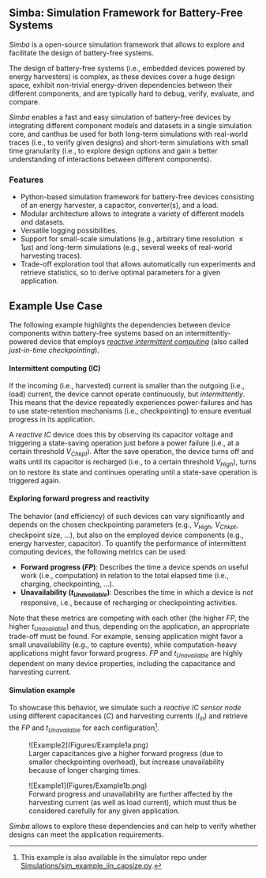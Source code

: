 
## Simba: Simulation Framework for Battery-Free Systems

*Simba* is a open-source simulation framework that allows to explore and facilitate the design of battery-free systems.

The design of battery-free systems (i.e., embedded devices powered by energy harvesters) is complex, as these devices cover a huge design space, exhibit non-trivial energy-driven dependencies between their different components, and are typically hard to debug, verify, evaluate, and compare.

*Simba* enables a fast and easy simulation of battery-free devices by integrating different component models and datasets in a single simulation core, and canthus be used for both long-term simulations with real-world traces (i.e., to verify given designs) and short-term simulations with small time granularity (i.e., to explore design options and gain a better understanding of interactions between different components). 
### Features

- Python-based simulation framework for battery-free devices consisting of an energy harvester, a capacitor, converter(s), and a load.
- Modular architecture allows to integrate a variety of different models and datasets.
- Versatile logging possibilities.
- Support for small-scale simulations (e.g., arbitrary time resolution $\leq 1\mu s$) and long-term simulations (e.g., several weeks of real-world harvesting traces).
- Trade-off exploration tool that allows automatically run experiments and retrieve statistics, so to derive optimal parameters for a given application.

## Example Use Case

The following example highlights the dependencies between device components within battery-free systems based on an intermittently-powered device that employs [*reactive intermittent computing*](https://royalsocietypublishing.org/doi/10.1098/rsta.2019.0158) (also called *just-in-time checkpointing*).
#### Intermittent computing (IC)

If the incoming (i.e., harvested) current is smaller than the outgoing (i.e., load) current, the device cannot operate continuously, but *intermittently*. This means that the device repeatedly experiences power-failures and has to use state-retention mechanisms (i.e., checkpointing) to ensure eventual progress in its application. 

A *reactive IC* device does this by observing its capacitor voltage and triggering a state-saving operation just before a power failure (i.e., at a certain threshold $V_{Chkpt}$). After the save operation, the device turns off and waits until its capacitor is recharged (i.e., to a certain threshold $V_{High}$), turns on to restore its state and continues operating until a state-save operation is triggered again.

#### Exploring forward progress and reactivity 

The behavior (and efficiency) of such devices can vary significantly and depends on the chosen checkpointing parameters (e.g., $V_{High}$, $V_{Chkpt}$, checkpoint size, ...), but also on the employed device components (e.g., energy harvester, capacitor). To quantify the performance of intermittent computing devices, the following metrics can be used:

- **Forward progress ($FP$)**: Describes the time a device spends on useful work (i.e., computation) in relation to the total elapsed time (i.e., charging, checkpointing, ...).
- **Unavailability ($t_{Unavailable}$)**: Describes the time in which a device is *not* responsive, i.e., because of recharging or checkpointing activities.

Note that these metrics are competing with each other (the higher $FP$, the higher $t_{Unavailable}$) and thus, depending on the application, an appropriate trade-off must be found. For example, sensing application might favor a small unavailability (e.g., to capture events), while computation-heavy applications might favor forward progress.
$FP$ and $t_{Unavailable}$ are highly dependent on many device properties, including the capacitance and harvesting current.
#### Simulation example

To showcase this behavior, we simulate such a *reactive IC sensor node* using different capacitances ($C$) and harvesting currents ($I_{in}$) and retrieve the $FP$ and $t_{Unavailable}$ for each configuration[^1].
[^1]: This example is also available in the simulator repo under [Simulations/sim_example_iin_capsize.py](https://github.com/simbaframework/simba/blob/master/Simulations/sim_example_iin_capsize.py).

<figure markdown>
  ![Example2](Figures/Example1a.png)
  <figcaption>Larger capacitances give a higher forward progress (due to smaller checkpointing overhead), but increase unavailability because of longer charging times.</figcaption>
</figure>


<figure markdown>
  ![Example1](Figures/Example1b.png)
  <figcaption>Forward progress and unavailability are further affected by the harvesting current (as well as load current), which must thus be considered carefully for any given application.</figcaption>
</figure>

*Simba* allows to explore these dependencies and can help to verify whether designs can meet the application requirements. 

